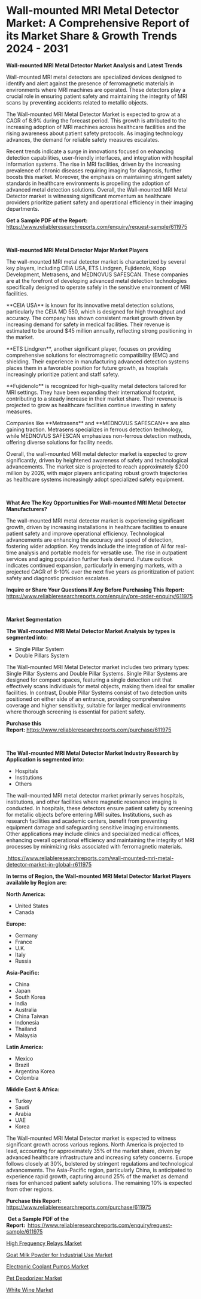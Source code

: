 <p><h1>Wall-mounted MRI Metal Detector Market: A Comprehensive Report of its Market Share & Growth Trends 2024 - 2031</h1></p><p><strong>Wall-mounted MRI Metal Detector Market Analysis and Latest Trends</strong></p>
<p><p>Wall-mounted MRI metal detectors are specialized devices designed to identify and alert against the presence of ferromagnetic materials in environments where MRI machines are operated. These detectors play a crucial role in ensuring patient safety and maintaining the integrity of MRI scans by preventing accidents related to metallic objects.</p><p>The Wall-mounted MRI Metal Detector Market is expected to grow at a CAGR of 8.9% during the forecast period. This growth is attributed to the increasing adoption of MRI machines across healthcare facilities and the rising awareness about patient safety protocols. As imaging technology advances, the demand for reliable safety measures escalates.</p><p>Recent trends indicate a surge in innovations focused on enhancing detection capabilities, user-friendly interfaces, and integration with hospital information systems. The rise in MRI facilities, driven by the increasing prevalence of chronic diseases requiring imaging for diagnosis, further boosts this market. Moreover, the emphasis on maintaining stringent safety standards in healthcare environments is propelling the adoption of advanced metal detection solutions. Overall, the Wall-mounted MRI Metal Detector market is witnessing significant momentum as healthcare providers prioritize patient safety and operational efficiency in their imaging departments.</p></p>
<p><strong>Get a Sample PDF of the Report:&nbsp;</strong> <a href="https://www.reliableresearchreports.com/enquiry/request-sample/611975?utm_campaign=16&utm_medium=2&utm_source=Github&utm_content=ia&utm_term=29092024&utm_id=wall-mounted-mri-metal-detector">https://www.reliableresearchreports.com/enquiry/request-sample/611975</a></p>
<p>&nbsp;</p>
<p><strong>Wall-mounted MRI Metal Detector Major Market Players</strong></p>
<p><p>The wall-mounted MRI metal detector market is characterized by several key players, including CEIA USA, ETS Lindgren, Fujidenolo, Kopp Development, Metrasens, and MEDNOVUS SAFESCAN. These companies are at the forefront of developing advanced metal detection technologies specifically designed to operate safely in the sensitive environment of MRI facilities.</p><p>**CEIA USA** is known for its innovative metal detection solutions, particularly the CEIA MD 550, which is designed for high throughput and accuracy. The company has shown consistent market growth driven by increasing demand for safety in medical facilities. Their revenue is estimated to be around $45 million annually, reflecting strong positioning in the market.</p><p>**ETS Lindgren**, another significant player, focuses on providing comprehensive solutions for electromagnetic compatibility (EMC) and shielding. Their experience in manufacturing advanced detection systems places them in a favorable position for future growth, as hospitals increasingly prioritize patient and staff safety.</p><p>**Fujidenolo** is recognized for high-quality metal detectors tailored for MRI settings. They have been expanding their international footprint, contributing to a steady increase in their market share. Their revenue is projected to grow as healthcare facilities continue investing in safety measures.</p><p>Companies like **Metrasens** and **MEDNOVUS SAFESCAN** are also gaining traction. Metrasens specializes in ferrous detection technology, while MEDNOVUS SAFESCAN emphasizes non-ferrous detection methods, offering diverse solutions for facility needs.</p><p>Overall, the wall-mounted MRI metal detector market is expected to grow significantly, driven by heightened awareness of safety and technological advancements. The market size is projected to reach approximately $200 million by 2026, with major players anticipating robust growth trajectories as healthcare systems increasingly adopt specialized safety equipment.</p></p>
<p>&nbsp;</p>
<p><strong>What Are The Key Opportunities For Wall-mounted MRI Metal Detector Manufacturers?</strong></p>
<p><p>The wall-mounted MRI metal detector market is experiencing significant growth, driven by increasing installations in healthcare facilities to ensure patient safety and improve operational efficiency. Technological advancements are enhancing the accuracy and speed of detection, fostering wider adoption. Key trends include the integration of AI for real-time analysis and portable models for versatile use. The rise in outpatient services and aging population further fuels demand. Future outlook indicates continued expansion, particularly in emerging markets, with a projected CAGR of 8-10% over the next five years as prioritization of patient safety and diagnostic precision escalates.</p></p>
<p><strong>Inquire or Share Your Questions If Any Before Purchasing This Report:</strong> <a href="https://www.reliableresearchreports.com/enquiry/pre-order-enquiry/611975?utm_campaign=16&utm_medium=2&utm_source=Github&utm_content=ia&utm_term=29092024&utm_id=wall-mounted-mri-metal-detector">https://www.reliableresearchreports.com/enquiry/pre-order-enquiry/611975</a></p>
<p>&nbsp;</p>
<p><strong>Market Segmentation</strong></p>
<p><strong>The Wall-mounted MRI Metal Detector Market Analysis by types is segmented into:</strong></p>
<p><ul><li>Single Pillar System</li><li>Double Pillars System</li></ul></p>
<p><p>The Wall-mounted MRI Metal Detector market includes two primary types: Single Pillar Systems and Double Pillar Systems. Single Pillar Systems are designed for compact spaces, featuring a single detection unit that effectively scans individuals for metal objects, making them ideal for smaller facilities. In contrast, Double Pillar Systems consist of two detection units positioned on either side of an entrance, providing comprehensive coverage and higher sensitivity, suitable for larger medical environments where thorough screening is essential for patient safety.</p></p>
<p><strong>Purchase this Report:&nbsp;</strong><a href="https://www.reliableresearchreports.com/purchase/611975?utm_campaign=16&utm_medium=2&utm_source=Github&utm_content=ia&utm_term=29092024&utm_id=wall-mounted-mri-metal-detector">https://www.reliableresearchreports.com/purchase/611975</a></p>
<p>&nbsp;</p>
<p><strong>The Wall-mounted MRI Metal Detector Market Industry Research by Application is segmented into:</strong></p>
<p><ul><li>Hospitals</li><li>Institutions</li><li>Others</li></ul></p>
<p><p>The wall-mounted MRI metal detector market primarily serves hospitals, institutions, and other facilities where magnetic resonance imaging is conducted. In hospitals, these detectors ensure patient safety by screening for metallic objects before entering MRI suites. Institutions, such as research facilities and academic centers, benefit from preventing equipment damage and safeguarding sensitive imaging environments. Other applications may include clinics and specialized medical offices, enhancing overall operational efficiency and maintaining the integrity of MRI processes by minimizing risks associated with ferromagnetic materials.</p></p>
<p><a href="https://www.reliableresearchreports.com/wall-mounted-mri-metal-detector-market-in-global-r611975?utm_campaign=16&utm_medium=2&utm_source=Github&utm_content=ia&utm_term=29092024&utm_id=wall-mounted-mri-metal-detector">&nbsp;https://www.reliableresearchreports.com/wall-mounted-mri-metal-detector-market-in-global-r611975</a></p>
<p><strong>In terms of Region, the Wall-mounted MRI Metal Detector Market Players available by Region are:</strong></p>
<p>
    <p> <strong> North America: </strong>
        <ul>
            <li>United States</li>
            <li>Canada</li>
        </ul>
        </p> 
    <p> <strong> Europe: </strong>
        <ul>
            <li>Germany</li>
            <li>France</li>
            <li>U.K.</li>
            <li>Italy</li>
            <li>Russia</li>
        </ul>
        </p> 
    <p> <strong> Asia-Pacific: </strong>
        <ul>
            <li>China</li>
            <li>Japan</li>
            <li>South Korea</li>
            <li>India</li>
            <li>Australia</li>
            <li>China Taiwan</li>
            <li>Indonesia</li>
            <li>Thailand</li>
            <li>Malaysia</li>
        </ul>
        </p> 
    <p> <strong> Latin America: </strong>
        <ul>
            <li>Mexico</li>
            <li>Brazil</li>
            <li>Argentina Korea</li>
            <li>Colombia</li>
        </ul>
        </p> 
    <p> <strong> Middle East & Africa: </strong>
        <ul>
            <li>Turkey</li>
            <li>Saudi</li>
            <li>Arabia</li>
            <li>UAE</li>
            <li>Korea</li>
        </ul>
    </p>
    </p>
<p><p>The Wall-mounted MRI Metal Detector market is expected to witness significant growth across various regions. North America is projected to lead, accounting for approximately 35% of the market share, driven by advanced healthcare infrastructure and increasing safety concerns. Europe follows closely at 30%, bolstered by stringent regulations and technological advancements. The Asia-Pacific region, particularly China, is anticipated to experience rapid growth, capturing around 25% of the market as demand rises for enhanced patient safety solutions. The remaining 10% is expected from other regions.</p></p>
<p><strong>Purchase this Report: </strong><a href="https://www.reliableresearchreports.com/purchase/611975?utm_campaign=16&utm_medium=2&utm_source=Github&utm_content=ia&utm_term=29092024&utm_id=wall-mounted-mri-metal-detector">https://www.reliableresearchreports.com/purchase/611975</a></p>
<p>&nbsp;<strong>Get a Sample PDF of the Report:&nbsp;&nbsp;</strong><a href="https://www.reliableresearchreports.com/enquiry/request-sample/611975?utm_campaign=16&utm_medium=2&utm_source=Github&utm_content=ia&utm_term=29092024&utm_id=wall-mounted-mri-metal-detector">https://www.reliableresearchreports.com/enquiry/request-sample/611975</a></p>
<p><strong></strong></p>
<p><p><a href="https://issuu.com/reportprime-2/docs/high-frequency-relays-market-size-2_4234e44ec0ef84?utm_campaign=16&utm_medium=2&utm_source=Github&utm_content=ia&utm_term=29092024&utm_id=wall-mounted-mri-metal-detector">High Frequency Relays Market</a></p><p><a href="https://github.com/MariaWashington76/Market-Research-Report-List-1/blob/main/goat-milk-powder-for-industrial-use-market.md?utm_campaign=16&utm_medium=2&utm_source=Github&utm_content=ia&utm_term=29092024&utm_id=wall-mounted-mri-metal-detector">Goat Milk Powder for Industrial Use Market</a></p><p><a href="https://github.com/MarciaRunte/Market-Research-Report-List-1/blob/main/electronic-coolant-pumps-market.md?utm_campaign=16&utm_medium=2&utm_source=Github&utm_content=ia&utm_term=29092024&utm_id=wall-mounted-mri-metal-detector">Electronic Coolant Pumps Market</a></p><p><a href="https://www.linkedin.com/pulse/unlocking-growth-potential-market-strategic-analysis-pet-deodorizer-zvdbc?utm_campaign=16&utm_medium=2&utm_source=Github&utm_content=ia&utm_term=29092024&utm_id=wall-mounted-mri-metal-detector">Pet Deodorizer Market</a></p><p><a href="https://www.linkedin.com/pulse/white-wine-market-size-growth-industry-analysis-segmentation-65jec?utm_campaign=16&utm_medium=2&utm_source=Github&utm_content=ia&utm_term=29092024&utm_id=wall-mounted-mri-metal-detector">White Wine Market</a></p></p>
